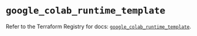 # `google_colab_runtime_template`

Refer to the Terraform Registry for docs: [`google_colab_runtime_template`](https://registry.terraform.io/providers/hashicorp/google-beta/6.37.0/docs/resources/google_colab_runtime_template).
